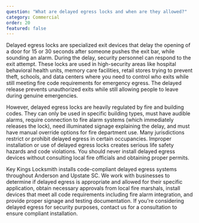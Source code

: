 ```yaml
---
question: "What are delayed egress locks and when are they allowed?"
category: Commercial
order: 20
featured: false
---
```


Delayed egress locks are specialized exit devices that delay the opening of a door for 15 or 30 seconds after someone pushes the exit bar, while sounding an alarm. During the delay, security personnel can respond to the exit attempt. These locks are used in high-security areas like hospital behavioral health units, memory care facilities, retail stores trying to prevent theft, schools, and data centers where you need to control who exits while still meeting fire code requirements for emergency egress. The delayed release prevents unauthorized exits while still allowing people to leave during genuine emergencies.

However, delayed egress locks are heavily regulated by fire and building codes. They can only be used in specific building types, must have audible alarms, require connection to fire alarm systems (which immediately releases the lock), need illuminated signage explaining the delay, and must have manual override options for fire department use. Many jurisdictions restrict or prohibit delayed egress in certain occupancies. Improper installation or use of delayed egress locks creates serious life safety hazards and code violations. You should never install delayed egress devices without consulting local fire officials and obtaining proper permits.

Key Kings Locksmith installs code-compliant delayed egress systems throughout Anderson and Upstate SC. We work with businesses to determine if delayed egress is appropriate and allowed for their specific application, obtain necessary approvals from local fire marshals, install devices that meet all code requirements including fire alarm integration, and provide proper signage and testing documentation. If you're considering delayed egress for security purposes, contact us for a consultation to ensure compliant installation.
